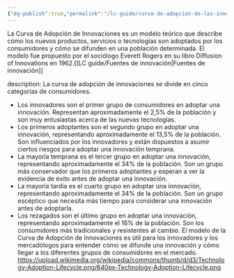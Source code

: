```yaml
---
{"dg-publish":true,"permalink":"/lc-guide/curva-de-adopcion-de-las-innovaciones/","noteIcon":""}
---
```


La Curva de Adopción de Innovaciones es un modelo teórico que describe cómo los nuevos productos, servicios o tecnologías son adoptados por los consumidores y cómo se difunden en una población determinada. El modelo fue propuesto por el sociólogo Everett Rogers en su libro Diffusion of Innovations en 1962.[[LC guide/Fuentes de innovación\|Fuentes de innovación]]

description:
La curva de adopción de innovaciones se divide en cinco categorías de consumidores.
-   Los innovadores son el primer grupo de consumidores en adoptar una innovación. Representan aproximadamente el 2,5% de la población y son muy entusiastas acerca de las nuevas tecnologías.
-   Los primeros adoptantes son el segundo grupo en adoptar una innovación, representando aproximadamente el 13,5% de la población. Son influenciados por los innovadores y están dispuestos a asumir ciertos riesgos para adoptar una innovación temprana.
-   La mayoría temprana es el tercer grupo en adoptar una innovación, representando aproximadamente el 34% de la población. Son un grupo más conservador que los primeros adoptantes y esperan a ver la evidencia de éxito antes de adoptar una innovación.
-   La mayoría tardía es el cuarto grupo en adoptar una innovación, representando aproximadamente el 34% de la población. Son un grupo escéptico que necesita más tiempo para considerar una innovación antes de adoptarla.
-   Los rezagados son el último grupo en adoptar una innovación, representando aproximadamente el 16% de la población. Son los consumidores más tradicionales y resistentes al cambio.
El modelo de la Curva de Adopción de Innovaciones es útil para los innovadores y los mercadólogos para entender cómo se difunde una innovación y cómo llegar a los diferentes grupos de consumidores en el mercado.
https://upload.wikimedia.org/wikipedia/commons/thumb/d/d3/Technology-Adoption-Lifecycle.png/640px-Technology-Adoption-Lifecycle.png